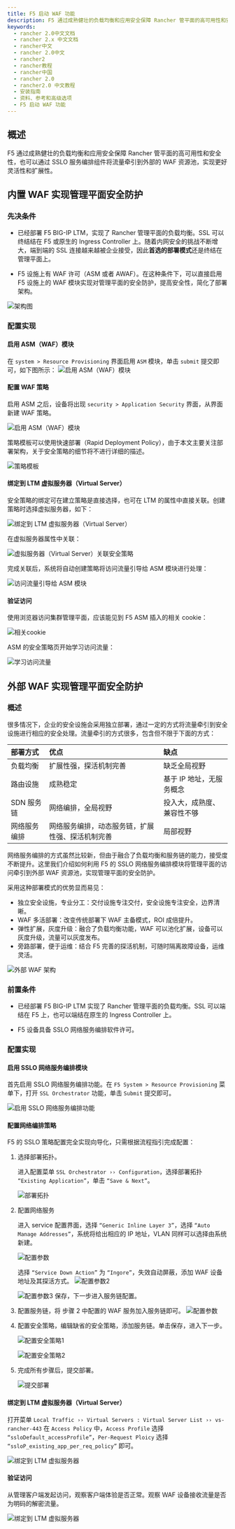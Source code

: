 ```yaml
---
title: F5 启动 WAF 功能
description: F5 通过成熟健壮的负载均衡和应用安全保障 Rancher 管平面的高可用性和安全性，也可以通过 SSLO 服务编排组件将流量牵引到外部的 WAF 资源池，实现更好灵活性和扩展性。
keywords:
  - rancher 2.0中文文档
  - rancher 2.x 中文文档
  - rancher中文
  - rancher 2.0中文
  - rancher2
  - rancher教程
  - rancher中国
  - rancher 2.0
  - rancher2.0 中文教程
  - 安装指南
  - 资料、参考和高级选项
  - F5 启动 WAF 功能
---
```


## 概述

F5 通过成熟健壮的负载均衡和应用安全保障 Rancher 管平面的高可用性和安全性，也可以通过 SSLO 服务编排组件将流量牵引到外部的 WAF 资源池，实现更好灵活性和扩展性。

## 内置 WAF 实现管理平面安全防护

### 先决条件

- 已经部署 F5 BIG-IP LTM，实现了 Rancher 管理平面的负载均衡。SSL 可以终结结在 F5 或原生的 Ingress Controller 上。随着内网安全的挑战不断增大，端到端的 SSL 连接越来越被企业接受，因此**首选的部署模式**还是终结在管理平面上。

- F5 设施上有 WAF 许可（ASM 或者 AWAF）。在这种条件下，可以直接启用 F5 设施上的 WAF 模块实现对管理平面的安全防护，提高安全性，简化了部署架构。

![架构图](/img/rancher/F5-WAF/F5-conditions.jpg)

### 配置实现

#### 启用 ASM（WAF）模块

在 `system > Resource Provisioning` 界面启用 `ASM` 模块，单击 `submit` 提交即可，如下图所示：
![启用 ASM（WAF）模块](/img/rancher/F5-WAF/start-asm-module.jpg)

#### 配置 WAF 策略

启用 ASM 之后，设备将出现 `security > Application Security` 界面，从界面新建 WAF 策略。

![启用 ASM（WAF）模块](/img/rancher/F5-WAF/create-waf-strategy.jpg)

策略模板可以使用快速部署（Rapid Deployment Policy），由于本文主要关注部署架构，关于安全策略的细节将不进行详细的描述。

![策略模板](/img/rancher/F5-WAF/waf-strategy-template.jpg)

#### 绑定到 LTM 虚拟服务器（Virtual Server）

安全策略的绑定可在建立策略是直接选择，也可在 LTM 的属性中直接关联。创建策略时选择虚拟服务器，如下：

![绑定到 LTM 虚拟服务器（Virtual Server）](/img/rancher/F5-WAF/virtual-server.jpg)

在虚拟服务器属性中关联：

![虚拟服务器（Virtual Server）关联安全策略](/img/rancher/F5-WAF/virtual-server-binding.jpg)

完成关联后，系统将自动创建策略将访问流量引导给 ASM 模块进行处理：

![访问流量引导给 ASM 模块](/img/rancher/F5-WAF/redirect-traffic.jpg)

#### 验证访问

使用浏览器访问集群管理平面，应该能见到 F5 ASM 插入的相关 cookie：

![相关cookie](/img/rancher/F5-WAF/assert-cookie.jpg)

ASM 的安全策略页开始学习访问流量：

![学习访问流量](/img/rancher/F5-WAF/learn-traffic.jpg)

## 外部 WAF 实现管理平面安全防护

### 概述

很多情况下，企业的安全设施会采用独立部署，通过一定的方式将流量牵引到安全设施进行相应的安全处理。流量牵引的方式很多，包含但不限于下面的方式：

| 部署方式     | 优点                                             | 缺点                       |
| :----------- | :----------------------------------------------- | :------------------------- |
| 负载均衡     | 扩展性强，探活机制完善                           | 缺乏全局视野               |
| 路由设施     | 成熟稳定                                         | 基于 IP 地址，无服务概念   |
| SDN 服务链   | 网络编排，全局视野                               | 投入大，成熟度、兼容性不够 |
| 网络服务编排 | 网络服务编排，动态服务链，扩展性强、探活机制完善 | 局部视野                   |

网络服务编排的方式虽然比较新，但由于融合了负载均衡和服务链的能力，接受度不断提升。这里我们介绍如何利用 F5 的 SSLO 网络服务编排模块将管理平面的访问牵引到外部 WAF 资源池，实现管理平面的安全防护。

采用这种部署模式的优势显而易见：

- 独立安全设施，专业分工：交付设施专注交付，安全设施专注安全，边界清晰。
- WAF 多活部署：改变传统部署下 WAF 主备模式，ROI 成倍提升。
- 弹性扩展，灰度升级：融合了负载均衡功能，WAF 可以池化扩展，设备可以灰度升级，流量可以灰度发布。
- 旁路部署，便于运维：结合 F5 完善的探活机制，可随时隔离故障设备，运维灵活。

![外部 WAF 架构](/img/rancher/F5-WAF/external.jpg)

### 前置条件

- 已经部署 F5 BIG-IP LTM 实现了 Rancher 管理平面的负载均衡。SSL 可以端结在 F5 上，也可以端结在原生的 Ingress Controller 上。

- F5 设备具备 SSLO 网络服务编排软件许可。

### 配置实现

#### 启用 SSLO 网络服务编排模块

首先启用 SSLO 网络服务编排功能。在 `F5 System > Resource Provisioning` 菜单下，打开 `SSL Orchestrator` 功能，单击 `Submit` 提交即可。

![启用 SSLO 网络服务编排功能](/img/rancher/F5-WAF/SSLO-module.jpg)

#### 配置网络编排策略

F5 的 SSLO 策略配置完全实现向导化，只需根据流程指引完成配置：

1. 选择部署拓扑。

   进入配置菜单 `SSL Orchestrator ›› Configuration`，选择部署拓扑 `“Existing Application”`，单击 `“Save & Next”`。

   ![部署拓扑](/img/rancher/F5-WAF/SSL-module-topology.jpg)

2. 配置网络服务

   进入 service 配置界面，选择 `“Generic Inline Layer 3”`，选择 `“Auto Manage Addresses”`，系统将给出相应的 IP 地址，VLAN 同样可以选择由系统新建。

   ![配置参数](/img/rancher/F5-WAF/SSLO-configuration-1.jpg)

   选择 `“Service Down Action”` 为 `“Ingore”`，失效自动屏蔽，添加 WAF 设备地址及其探活方式。
   ![配置参数2](/img/rancher/F5-WAF/SSLO-configuration-2.jpg)

   ![配置参数3](/img/rancher/F5-WAF/SSLO-configuration-3.jpg)
   保存，下一步进入服务链配置。

3. 配置服务链，将 步骤 2 中配置的 WAF 服务加入服务链即可。
   ![配置参数](/img/rancher/F5-WAF/service-chain.jpg)
4. 配置安全策略，编辑缺省的安全策略，添加服务链。单击保存，进入下一步。

   ![配置安全策略1](/img/rancher/F5-WAF/security-strategy-1.jpg)

   ![配置安全策略2](/img/rancher/F5-WAF/security-strategy-2.jpg)

5. 完成所有步骤后，提交部署。

   ![提交部署](/img/rancher/F5-WAF/submit-deployment.jpg)

#### 绑定到 LTM 虚拟服务器（Virtual Server）

打开菜单 `Local Traffic ›› Virtual Servers : Virtual Server List ›› vs-rancher-443` 在 `Access Policy` 中，`Access Profile` 选择 `“ssloDefault_accessProfile”`，`Per-Request Ploicy` 选择 `“ssloP_existing_app_per_req_policy”` 即可。

![绑定到 LTM 虚拟服务器](/img/rancher/F5-WAF/virtual-server-binding-1.png)

#### 验证访问

从管理客户端发起访问，观察客户端体验是否正常。观察 WAF 设备接收流量是否为明码的解密流量。

![绑定到 LTM 虚拟服务器](/img/rancher/F5-WAF/validate-access.png)
